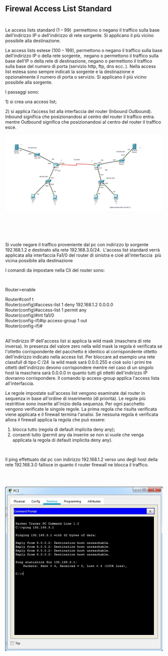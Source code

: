 <!DOCTYPE html PUBLIC "-//W3C//DTD HTML 4.01//EN" "http://www.w3.org/TR/html4/strict.dtd">
<html><head>
  
  <meta content="text/html; charset=ISO-8859-1" http-equiv="content-type">

</head><body>
<p class="MsoNormal"><br>
</p>

<p style="font-weight: bold;" class="MsoNormal"><big><big><big>Firewal
Access List Standard<br>
</big></big></big></p>

<br>

<p class="MsoNormal">Le access lists standard (1 &#8211; 99)&nbsp; permettono
o negano il traffico
sulla base dell&#8217;indirizzo IP o dell'indirizzo di rete sorgente. Si
applicano il più vicino possibile
alla destinazione.<o:p></o:p></p>

<p class="MsoNormal"><o:p></o:p>Le access lists estese (100 &#8211; 199),
permettono o negano il traffico sulla base dell&#8217;indirizzo IP o
della rete sorgente, <span style="">&nbsp;</span>negano o permettono
il
traffico sulla base dell&#8217;IP o della rete di destinazione, <span style=""></span>negano o permettono il traffico sulla base del
numero di porta (servizio http, ftp, dns ecc..). Nella access list
estesa sono
sempre indicati la sorgente e la destinazione e opzionalmente il numero
di
porta o servizio. Si applicano il più vicino
possibile alla sorgente.</p>

<p class="MsoNormal">I passaggi sono:<o:p></o:p></p>

<p class="MsoNormal">1) si crea una access list; <o:p></o:p></p>

<p class="MsoNormal">2) si applica l&#8217;access list alla interfaccia del
router
(Inbound Outbound). Inbound significa che posizionandosi al centro del
router
il traffico entra. mentre Outbound significa che posizionandosi al
centro del
router il traffico esce.  <o:p></o:p></p>

<img src="./Scenario.jpg" alt=""><br>

<br>

<br>

<br>

<br>

Si vuole negare il traffico proveniente dal pc con indirizzo Ip
sorgente 192.168.1.2 e destinato alla rete 192.168.3.0/24.&nbsp;
L'access list standard verrà applicata alla interfaccia Fa1/0 del
router di sinistra e cioè all'interfaccia&nbsp; più vicina possibile
alla destinazione<br>

I comandi da impostare nella Cli del router sono:<br>

<br>

Router&gt;enable
<p style="margin: 0px; text-indent: 0px;">Router#conf t</p>

<p style="margin: 0px; text-indent: 0px;">Router(config)#access-list 1
deny 192.168.1.2 0.0.0.0</p>

<p style="margin: 0px; text-indent: 0px;">Router(config)#access-list 1
permit any</p>

<p style="margin: 0px; text-indent: 0px;">Router(config)#int fa1/0
</p>

<p style="margin: 0px; text-indent: 0px;">Router(config-if)#ip
access-group 1 out</p>

<p style="margin: 0px; text-indent: 0px;">Router(config-if)# <br>
</p>

<br>

All'indirizzo IP dell'access list si applica la wild mask (maschera di
rete inversa). In presenza del valore zero nella wild mask la regola è
verificata se l'ottetto corrispondente del pacchetto è identico al
corrispondente ottetto dell'indirizzo indicato nella access list. Per
bloccare ad esempio una rete classfull di tipo C /24&nbsp; la wild mask
sarà 0.0.0.255 e cioè solo i primi tre ottetti dell'indirizzo devono
corrispondere mentre nel caso di un singolo host la maschera sarà
0.0.0.0 in quanto tutti gli ottetti dell'indirizzo IP dovranno
corrispondere. Il comando ip access-group applica l'access lista
all'interfaccia.<br>

Le regole impostate sull'access list vengono esaminate dal router in
sequenza in base all'ordine di inserimento (di priorità). Le regole più
restrittive sono inserite all'inizio della sequenza. Per ogni pacchetto
vengono verificate le singole regole. La prima regola che risulta
verificata viene applicata e il firewall termina l'analisi. Se nessuna
regola è verificata allora il firewall applica la regola che
può essere: 
1) blocca tutto (regola di default implicita deny any); 
2) consenti tutto (permit any da inserire se non si vuole che venga applicata la regola di default implicita deny any).<br>

<br>

Il ping effettuato dal pc con indirizzo 192.168.1.2 verso uno degli
host della rete 192.168.3.0 fallisce in quanto il router firewall ne
blocca il traffico.<br>

<br>

<br>

<img src="./Ping.jpg" alt=""><br>

<br>

<br>

<br>

</body></html>

